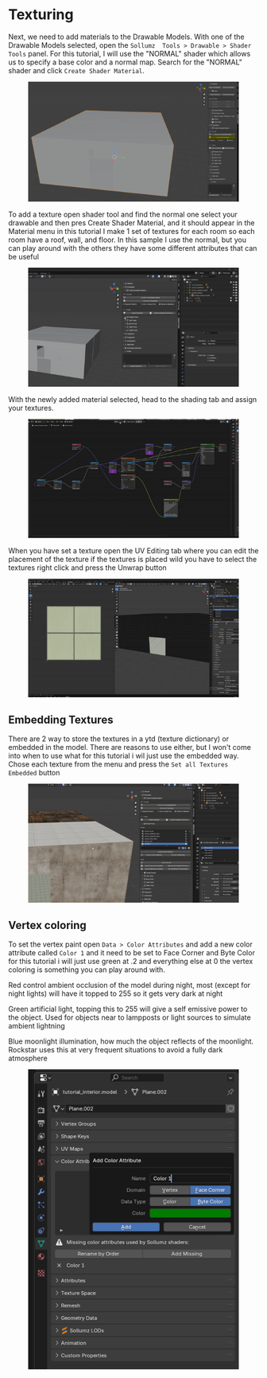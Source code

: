 # Texturing

Next, we need to add materials to the Drawable Models. With one of the Drawable Models selected, open the `Sollumz 
Tools > Drawable > Shader Tools` panel. For this tutorial, I will use the "NORMAL" shader which allows us to specify
a base color and a normal map. Search for the "NORMAL" shader and click `Create Shader Material`.
<figure><img src="../../.gitbook/assets/create_interior_tutorial_building17.png" alt=""><figcaption><p></p></figcaption></figure>

To add a texture open shader tool and find the normal one select your drawable and then pres Create Shader Material, and
it should appear in the Material menu in this tutorial I make 1 set of textures for each room so each room have a roof,
wall, and floor. In this sample I use the normal, but you can play around with the others they have some different
attributes that can be useful
<figure><img src="../../.gitbook/assets/create_interior_tutorial_building18.gif" alt=""><figcaption><p></p></figcaption></figure>

With the newly added material selected, head to the shading tab and assign your textures.
<figure><img src="../../.gitbook/assets/create_interior_tutorial_building19.gif" alt=""><figcaption><p></p></figcaption></figure>

When you have set a texture open the UV Editing tab where you can edit the placement of the texture if the textures is
placed wild you have to select the textures right click and press the Unwrap button
<figure><img src="../../.gitbook/assets/create_interior_tutorial_building20.gif" alt=""><figcaption><p></p></figcaption></figure>

## Embedding Textures

There are 2 way to store the textures in a ytd (texture dictionary) or embedded in the model. There are reasons to use
either, but I won't come into when to use what for this tutorial i wil just use the embedded way. Chose each texture
from the menu and press the `Set all Textures Embedded` button
<figure><img src="../../.gitbook/assets/create_interior_tutorial_building21.gif" alt=""><figcaption><p></p></figcaption></figure>

## Vertex coloring

To set the vertex paint open `Data > Color Attributes` and add a new color attribute called `Color 1` and it need to be 
set to Face Corner and Byte Color for this tutorial i will just use green at .2 and everything else at 0 the vertex 
coloring is something you can play around with.

Red control ambient occlusion of the model during night, most (except for night lights) will have it topped to 255 so it gets very dark at night

Green artificial light, topping this to 255 will give a self emissive power to the object. Used for objects near to 
lampposts or light sources to simulate ambient lightning

Blue moonlight illumination, how much the object reflects of the moonlight. Rockstar uses this at very frequent situations
to avoid a fully dark atmosphere

<figure><img src="../../.gitbook/assets/create_interior_tutorial_building32.png" alt=""><figcaption><p></p></figcaption></figure>
